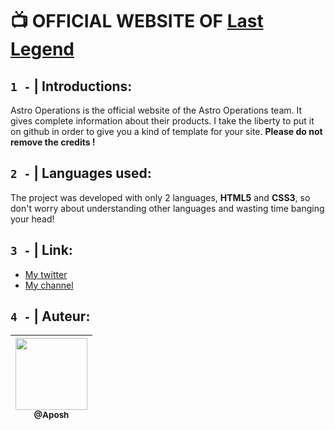 # :tv: OFFICIAL WEBSITE OF [Last Legend](https://github.com/apoow3b)

## `1 -` **|** Introductions:

Astro Operations is the official website of the Astro Operations team. It gives complete information about their products. I take the liberty to put it on github in order to give you a kind of template for your site. __Please do not remove the credits !__

## `2 -` **|** Languages used:

The project was developed with only 2 languages, **HTML5** and **CSS3**, so don't worry about understanding other languages and wasting time banging your head!

## `3 -` **|** Link:

- [My twitter](https://twitter.com/aposh4real)
- [My channel](https://www.youtube.com/channel/UCPCJwzw8wyxQ2Ew0rIvRyzQ)

## `4 -` **|** Auteur:

| [<img src="https://avatars.githubusercontent.com/u/73492847?v=4" width=115><br><sub>@Aposh</sub>](https://github.com/apoow3b) |
| :---: | 
